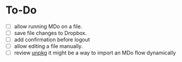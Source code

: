 # To-Do

- [ ] allow running MDo on a file.
- [ ] save file changes to Dropbox.
- [ ] add confirmation before logout
- [ ] allow editing a file manually.
- [ ] review [unpkg](https://unpkg.com/)
      it might be a way to import an MDo flow dynamically
